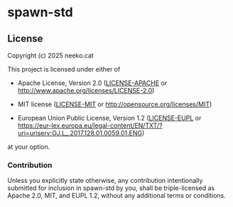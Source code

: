 # spawn-std

## License

Copyright (c) 2025 neeko.cat

This project is licensed under either of

 * Apache License, Version 2.0 ([LICENSE-APACHE](LICENSE-APACHE) or http://www.apache.org/licenses/LICENSE-2.0)

 * MIT license ([LICENSE-MIT](LICENSE-MIT) or http://opensource.org/licenses/MIT)

 * European Union Public License, Version 1.2 ([LICENSE-EUPL](LICENSE-EUPL) or https://eur-lex.europa.eu/legal-content/EN/TXT/?uri=uriserv:OJ.L_.2017.128.01.0059.01.ENG)

at your option.

### Contribution

Unless you explicitly state otherwise, any contribution intentionally submitted for inclusion in spawn-std by you, shall be triple-licensed as Apache 2.0, MIT, and EUPL 1.2, without any additional terms or conditions.
